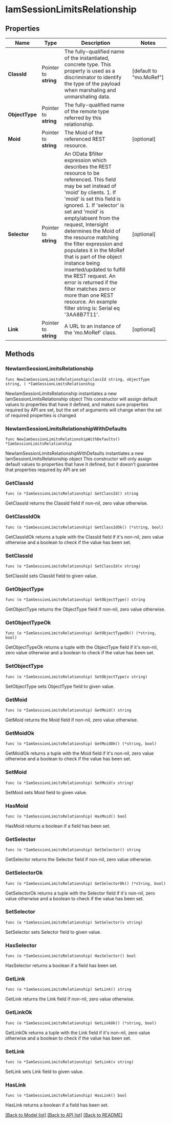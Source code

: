 # IamSessionLimitsRelationship

## Properties

Name | Type | Description | Notes
------------ | ------------- | ------------- | -------------
**ClassId** | Pointer to **string** | The fully-qualified name of the instantiated, concrete type. This property is used as a discriminator to identify the type of the payload when marshaling and unmarshaling data. | [default to "mo.MoRef"]
**ObjectType** | Pointer to **string** | The fully-qualified name of the remote type referred by this relationship. | 
**Moid** | Pointer to **string** | The Moid of the referenced REST resource. | [optional] 
**Selector** | Pointer to **string** | An OData $filter expression which describes the REST resource to be referenced. This field may be set instead of &#39;moid&#39; by clients. 1. If &#39;moid&#39; is set this field is ignored. 1. If &#39;selector&#39; is set and &#39;moid&#39; is empty/absent from the request, Intersight determines the Moid of the resource matching the filter expression and populates it in the MoRef that is part of the object instance being inserted/updated to fulfill the REST request. An error is returned if the filter matches zero or more than one REST resource. An example filter string is: Serial eq &#39;3AA8B7T11&#39;. | [optional] 
**Link** | Pointer to **string** | A URL to an instance of the &#39;mo.MoRef&#39; class. | [optional] 

## Methods

### NewIamSessionLimitsRelationship

`func NewIamSessionLimitsRelationship(classId string, objectType string, ) *IamSessionLimitsRelationship`

NewIamSessionLimitsRelationship instantiates a new IamSessionLimitsRelationship object
This constructor will assign default values to properties that have it defined,
and makes sure properties required by API are set, but the set of arguments
will change when the set of required properties is changed

### NewIamSessionLimitsRelationshipWithDefaults

`func NewIamSessionLimitsRelationshipWithDefaults() *IamSessionLimitsRelationship`

NewIamSessionLimitsRelationshipWithDefaults instantiates a new IamSessionLimitsRelationship object
This constructor will only assign default values to properties that have it defined,
but it doesn't guarantee that properties required by API are set

### GetClassId

`func (o *IamSessionLimitsRelationship) GetClassId() string`

GetClassId returns the ClassId field if non-nil, zero value otherwise.

### GetClassIdOk

`func (o *IamSessionLimitsRelationship) GetClassIdOk() (*string, bool)`

GetClassIdOk returns a tuple with the ClassId field if it's non-nil, zero value otherwise
and a boolean to check if the value has been set.

### SetClassId

`func (o *IamSessionLimitsRelationship) SetClassId(v string)`

SetClassId sets ClassId field to given value.


### GetObjectType

`func (o *IamSessionLimitsRelationship) GetObjectType() string`

GetObjectType returns the ObjectType field if non-nil, zero value otherwise.

### GetObjectTypeOk

`func (o *IamSessionLimitsRelationship) GetObjectTypeOk() (*string, bool)`

GetObjectTypeOk returns a tuple with the ObjectType field if it's non-nil, zero value otherwise
and a boolean to check if the value has been set.

### SetObjectType

`func (o *IamSessionLimitsRelationship) SetObjectType(v string)`

SetObjectType sets ObjectType field to given value.


### GetMoid

`func (o *IamSessionLimitsRelationship) GetMoid() string`

GetMoid returns the Moid field if non-nil, zero value otherwise.

### GetMoidOk

`func (o *IamSessionLimitsRelationship) GetMoidOk() (*string, bool)`

GetMoidOk returns a tuple with the Moid field if it's non-nil, zero value otherwise
and a boolean to check if the value has been set.

### SetMoid

`func (o *IamSessionLimitsRelationship) SetMoid(v string)`

SetMoid sets Moid field to given value.

### HasMoid

`func (o *IamSessionLimitsRelationship) HasMoid() bool`

HasMoid returns a boolean if a field has been set.

### GetSelector

`func (o *IamSessionLimitsRelationship) GetSelector() string`

GetSelector returns the Selector field if non-nil, zero value otherwise.

### GetSelectorOk

`func (o *IamSessionLimitsRelationship) GetSelectorOk() (*string, bool)`

GetSelectorOk returns a tuple with the Selector field if it's non-nil, zero value otherwise
and a boolean to check if the value has been set.

### SetSelector

`func (o *IamSessionLimitsRelationship) SetSelector(v string)`

SetSelector sets Selector field to given value.

### HasSelector

`func (o *IamSessionLimitsRelationship) HasSelector() bool`

HasSelector returns a boolean if a field has been set.

### GetLink

`func (o *IamSessionLimitsRelationship) GetLink() string`

GetLink returns the Link field if non-nil, zero value otherwise.

### GetLinkOk

`func (o *IamSessionLimitsRelationship) GetLinkOk() (*string, bool)`

GetLinkOk returns a tuple with the Link field if it's non-nil, zero value otherwise
and a boolean to check if the value has been set.

### SetLink

`func (o *IamSessionLimitsRelationship) SetLink(v string)`

SetLink sets Link field to given value.

### HasLink

`func (o *IamSessionLimitsRelationship) HasLink() bool`

HasLink returns a boolean if a field has been set.


[[Back to Model list]](../README.md#documentation-for-models) [[Back to API list]](../README.md#documentation-for-api-endpoints) [[Back to README]](../README.md)


